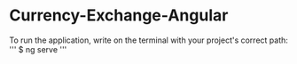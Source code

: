 # Currency-Exchange-Angular

To run the application, write on the terminal with your project's correct path: 
<br>
'''
   $ ng serve
'''
